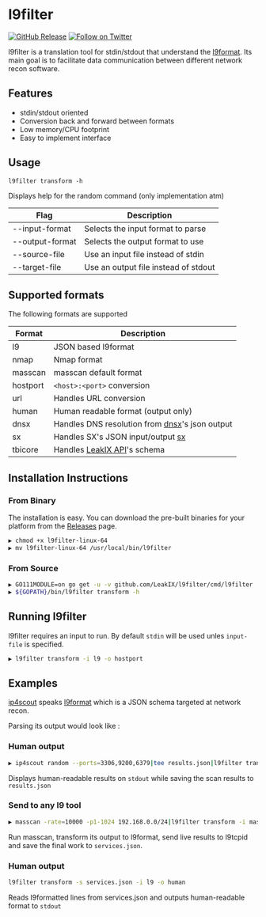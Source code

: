 # l9filter

[![GitHub Release](https://img.shields.io/github/v/release/LeakIX/l9filter)](https://github.com/LeakIX/l9filter/releases)
[![Follow on Twitter](https://img.shields.io/twitter/follow/leak_ix.svg?logo=twitter)](https://twitter.com/leak_ix)

l9filter is a translation tool for stdin/stdout that understand the [l9format](https://github.com/LeakIX/l9format). Its main goal is to facilitate data communication
between different network recon software.  

## Features

- stdin/stdout oriented
- Conversion back and forward between formats
- Low memory/CPU footprint
- Easy to implement interface

## Usage

```
l9filter transform -h
```

Displays help for the random command (only implementation atm)

|Flag           |Description  |
|-----------------------|-------------------------------------------------------|
|--input-format       |Selects the input format to parse
|--output-format      |Selects the output format to use
|--source-file        |Use an input file instead of stdin|
|--target-file        |Use an output file instead of stdout|


## Supported formats

The following formats are supported 

|Format           |Description  |
|-----------------------|-------------------------------------------------------|
| l9       | JSON based l9format |
| nmap     | Nmap format |
| masscan     | masscan default format |
| hostport | `<host>:<port>` conversion |
| url      | Handles URL conversion |
| human        | Human readable format (output only) |
| dnsx | Handles DNS resolution from [dnsx](https://github.com/projectdiscovery/dnsx)'s json output
| sx | Handles SX's JSON input/output [sx](https://github.com/v-byte-cpu/sx) |
| tbicore | Handles [LeakIX API](https://leakix.net/api-documentation)'s schema |


## Installation Instructions

### From Binary

The installation is easy. You can download the pre-built binaries for your platform from the [Releases](https://github.com/LeakIX/l9filter/releases/) page.

```sh
▶ chmod +x l9filter-linux-64
▶ mv l9filter-linux-64 /usr/local/bin/l9filter
```

### From Source

```sh
▶ GO111MODULE=on go get -u -v github.com/LeakIX/l9filter/cmd/l9filter
▶ ${GOPATH}/bin/l9filter transform -h
```

## Running l9filter

l9filter requires an input to run. By default `stdin` will be used unles `input-file` is specified.

```sh
▶ l9filter transform -i l9 -o hostport
```

## Examples

[ip4scout](https://github.com/LeakIX/ip4scout) speaks [l9format](https://github.com/LeakIX/l9format) which is a JSON schema targeted at network recon.

Parsing its output would look like :

### Human output

```sh 
▶ ip4scout random --ports=3306,9200,6379|tee results.json|l9filter transform -i l9 -o human
```

Displays human-readable results on `stdout` while saving the scan results to `results.json` 

### Send to any l9 tool

```sh 
▶ masscan -rate=10000 -p1-1024 192.168.0.0/24|l9filter transform -i masscan -o l9|l9tcpid service --max-threads=100 > services.json 
```

Run masscan, transform its output to l9format, send live results to l9tcpid and save the final
work to `services.json`.

### Human output

```sh 
l9filter transform -s services.json -i l9 -o human 
```

Reads l9formatted lines from services.json and outputs human-readable format to `stdout`